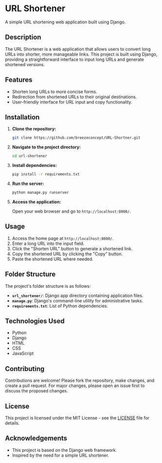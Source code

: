 
# URL Shortener

A simple URL shortening web application built using Django.

## Description

The URL Shortener is a web application that allows users to convert long URLs into shorter, more manageable links. This project is built using Django, providing a straightforward interface to input long URLs and generate shortened versions.

## Features

- Shorten long URLs to more concise forms.
- Redirection from shortened URLs to their original destinations.
- User-friendly interface for URL input and copy functionality.

## Installation

1. **Clone the repository:**

    ```bash
    git clone https://github.com/breezeconcept/URL-Shortner.git
    ```

2. **Navigate to the project directory:**

    ```bash
    cd url-shortener
    ```

3. **Install dependencies:**

    ```bash
    pip install -r requirements.txt
    ```

4. **Run the server:**

    ```bash
    python manage.py runserver
    ```

5. **Access the application:**

    Open your web browser and go to `http://localhost:8000/`.

## Usage

1. Access the home page at `http://localhost:8000/`.
2. Enter a long URL into the input field.
3. Click the "Shorten URL" button to generate a shortened link.
4. Copy the shortened URL by clicking the "Copy" button.
5. Paste the shortened URL where needed.

## Folder Structure

The project's folder structure is as follows:

- **`url_shortener/`**: Django app directory containing application files.
- **`manage.py`**: Django's command-line utility for administrative tasks.
- **`requirements.txt`**: List of Python dependencies.

## Technologies Used

- Python
- Django
- HTML
- CSS
- JavaScript

## Contributing

Contributions are welcome! Please fork the repository, make changes, and create a pull request. For major changes, please open an issue first to discuss the proposed changes.

## License

This project is licensed under the MIT License - see the [LICENSE](LICENSE) file for details.

## Acknowledgements

- This project is based on the Django web framework.
- Inspired by the need for a simple URL shortener.

